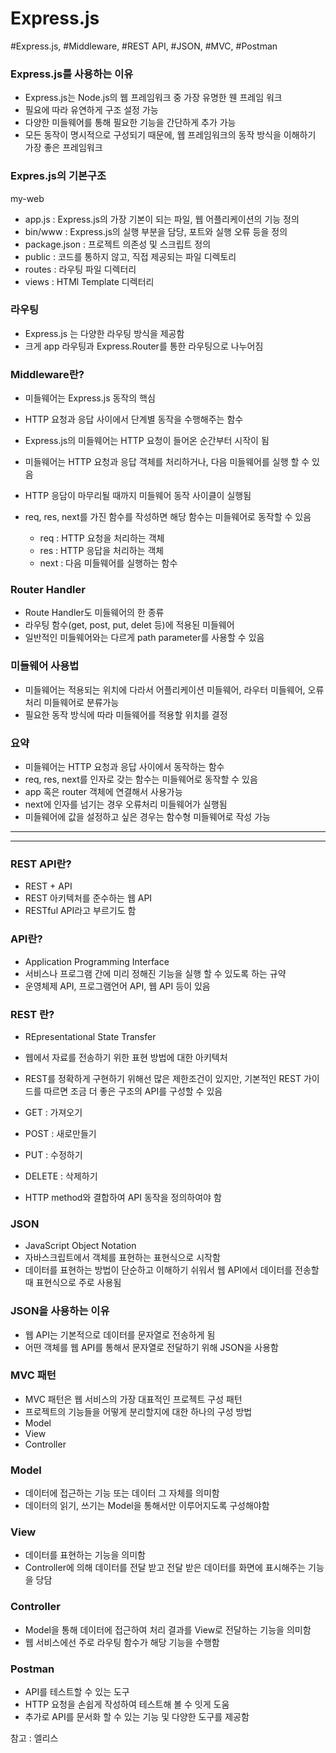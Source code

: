 # Express.js

#Express.js, #Middleware, #REST API, #JSON, #MVC, #Postman

### Express.js를 사용하는 이유

- Express.js는 Node.js의 웹 프레임워크 중 가장 유명한 웬 프레임 워크
- 필요에 따라 유연하게 구조 설정 가능
- 다양한 미들웨어를 통해 필요한 기능을 간단하게 추가 가능
- 모든 동작이 명시적으로 구성되기 때문에, 웹 프레임워크의 동작 방식을 이해하기 가장 좋은 프레임워크

### Expres.js의 기본구조

my-web

- app.js : Express.js의 가장 기본이 되는 파일, 웹 어플리케이션의 기능 정의
- bin/www : Express.js의 실행 부분을 담당, 포트와 실행 오류 등을 정의
- package.json : 프로젝트 의존성 및 스크립트 정의
- public : 코드를 통하지 않고, 직접 제공되는 파일 디렉토리
- routes : 라우팅 파일 디렉터리
- views : HTMl Template 디렉터리

### 라우팅

- Express.js 는 다양한 라우팅 방식을 제공함
- 크게 app 라우팅과 Express.Router를 통한 라우팅으로 나누어짐

### Middleware란?

- 미들웨어는 Express.js 동작의 핵심
- HTTP 요청과 응답 사이에서 단계별 동작을 수행해주는 함수

- Express.js의 미들웨어는 HTTP 요청이 들어온 순간부터 시작이 됨
- 미들웨어는 HTTP 요청과 응답 객체를 처리하거나, 다음 미들웨어를 실행 할 수 있음
- HTTP 응담이 마무리될 때까지 미들웨어 동작 사이클이 실행됨

- req, res, next를 가진 함수를 작성하면 해당 함수는 미들웨어로 동작할 수 있음
  - req : HTTP 요청을 처리하는 객체
  - res : HTTP 응답을 처리하는 객체
  - next : 다음 미들웨어를 실행하는 함수

### Router Handler

- Route Handler도 미들웨어의 한 종류
- 라우팅 함수(get, post, put, delet 등)에 적용된 미들웨어
- 일반적인 미들웨어와는 다르게 path parameter를 사용할 수 있음

### 미들웨어 사용법

- 미들웨어는 적용되는 위치에 다라서 어플리케이션 미들웨어, 라우터 미들웨어, 오류처리 미들웨어로 분류가능
- 필요한 동작 방식에 따라 미들웨어를 적용할 위치를 결정

### 요약

- 미들웨어는 HTTP 요청과 응답 사이에서 동작하는 함수
- req, res, next를 인자로 갖는 함수는 미들웨어로 동작할 수 있음
- app 혹은 router 객체에 연결해서 사용가능
- next에 인자를 넘기는 경우 오류처리 미들웨어가 실행됨
- 미들웨어에 값을 설정하고 싶은 경우는 함수형 미들웨어로 작성 가능

---

---

### REST API란?

- REST + API
- REST 아키텍처를 준수하는 웹 API
- RESTful API라고 부르기도 함

### API란?

- Application Programming Interface
- 서비스나 프로그램 간에 미리 정해진 기능을 실행 할 수 있도록 하는 규약
- 운영체제 API, 프로그램언어 API, 웹 API 등이 있음

### REST 란?

- REpresentational State Transfer
- 웹에서 자료를 전송하기 위한 표현 방법에 대한 아키텍처
- REST를 정확하게 구현하기 위해선 많은 제한조건이 있지만, 기본적인 REST 가이드를 따르면 조금 더 좋은 구조의 API를 구성할 수 있음

- GET : 가져오기
- POST : 새로만들기
- PUT : 수정하기
- DELETE : 삭제하기

- HTTP method와 결합하여 API 동작을 정의하여야 함

### JSON

- JavaScript Object Notation
- 자바스크립트에서 객체를 표현하는 표현식으로 시작함
- 데이터를 표현하는 방법이 단순하고 이해하기 쉬워서 웹 API에서 데이터를 전송할 때 표현식으로 주로 사용됨

### JSON을 사용하는 이유

- 웹 API는 기본적으로 데이터를 문자열로 전송하게 됨
- 어떤 객체를 웹 API를 통해서 문자열로 전달하기 위해 JSON을 사용함

### MVC 패턴

- MVC 패턴은 웹 서비스의 가장 대표적인 프로젝트 구성 패턴
- 프로젝트의 기능들을 어떻게 분리할지에 대한 하나의 구성 방법
- Model
- View
- Controller

### Model

- 데이터에 접근하는 기능 또는 데이터 그 자체를 의미함
- 데이터의 읽기, 쓰기는 Model을 통해서만 이루어지도록 구성해야함

### View

- 데이터를 표현하는 기능을 의미함
- Controller에 의해 데이터를 전달 받고 전달 받은 데이터를 화면에 표시해주는 기능을 당담

### Controller

- Model을 통해 데이터에 접근하여 처리 결과를 View로 전달하는 기능을 의미함
- 웹 서비스에선 주로 라우팅 함수가 해당 기능을 수행함

### Postman

- API를 테스트할 수 있는 도구
- HTTP 요청을 손쉽게 작성하여 테스트해 볼 수 잇게 도움
- 추가로 API를 문서화 할 수 있는 기능 및 다양한 도구를 제공함

참고 : 엘리스
